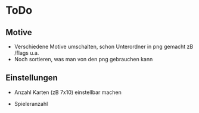 # ToDo

## Motive

- Verschiedene Motive umschalten, schon Unterordner in png gemacht zB /flags u.a.
- Noch sortieren, was man von den png gebrauchen kann

## Einstellungen

- Anzahl Karten (zB 7x10) einstellbar machen

- Spieleranzahl